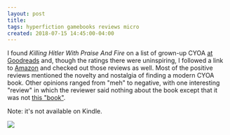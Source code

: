```yaml
---
layout: post
title: 
tags: hyperfiction gamebooks reviews micro
created: 2018-07-15 14:45:00-04:00
---
```

I found *Killing Hitler With Praise And Fire* on a list of grown-up CYOA [at Goodreads](https://www.goodreads.com/list/show/18733.Adult_Choose_Your_Own_Adventure_Books) and, though the ratings there were uninspiring, I followed a link to [Amazon](https://www.amazon.com/Killing-Hitler-Praise-Fire-Horrible/dp/149284232X/ref=as_li_ss_il?ie=UTF8&linkCode=li2&tag=mcdema-20&linkId=d8ce74ae50bdf34180c61d6fc0994b85) and checked out those reviews as well.  Most of the positive reviews mentioned the novelty and nostalgia of finding a modern CYOA book. Other opinions ranged from "meh" to negative, with one interesting "review" in which the reviewer said nothing about the book except that it was not [this "book"](http://www.lukesurl.com/archives/comic/280-calvinism-but-no-hobbes).

Note: it's not available on Kindle.

<a href="https://www.amazon.com/Killing-Hitler-Praise-Fire-Horrible/dp/149284232X/ref=as_li_ss_il?ie=UTF8&linkCode=li2&tag=mcdema-20&linkId=d8ce74ae50bdf34180c61d6fc0994b85" target="_blank"><img border="0" src="//ws-na.amazon-adsystem.com/widgets/q?_encoding=UTF8&ASIN=149284232X&Format=_SL160_&ID=AsinImage&MarketPlace=US&ServiceVersion=20070822&WS=1&tag=mcdema-20" ></a><img src="https://ir-na.amazon-adsystem.com/e/ir?t=mcdema-20&l=li2&o=1&a=149284232X" width="1" height="1" border="0" alt="" style="border:none !important; margin:0px !important;" />


